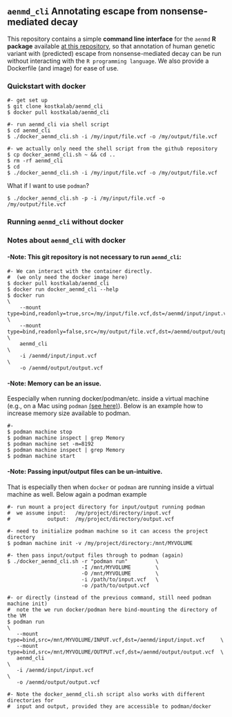 ## `aenmd_cli` Annotating escape from nonsense-mediated decay

This repository contains a simple **command line interface** for the `aenmd` **R package** available [at this repository](), so that annotation of human genetic variant with (predicted) escape from nonsense-mediated decay can be run without interacting with the  `R programming language`. We also provide a Dockerfile (and image) for ease of use.

### Quickstart with docker
```
#- get set up
$ git clone kostkalab/aenmd_cli
$ docker pull kostkalab/aenmd_cli

#- run aenmd_cli via shell script
$ cd aenmd_cli
$ ./docker_aenmd_cli.sh -i /my/input/file.vcf -o /my/output/file.vcf

#- we actually only need the shell script from the github repository
$ cp docker_aenmd_cli.sh ~ && cd ..
$ rm -rf aenmd_cli
$ cd 
$ ./docker_aenmd_cli.sh -i /my/input/file.vcf -o /my/output/file.vcf
```

What if I want to use `podman`?

```
$ ./docker_aenmd_cli.sh -p -i /my/input/file.vcf -o /my/output/file.vcf
```


### Running `aenmd_cli` without docker

### Notes about `aenmd_cli` with docker

#### -Note: This git repository is not necessary to run `aenmd_cli`:
```
#- We can interact with the container directly.
#  (we only need the docker image here) 
$ docker pull kostkalab/aenmd_cli
$ docker run docker_aenmd_cli --help
$ docker run                                                                              \
    --mount type=bind,readonly=true,src=/my/input/file.vcf,dst=/aenmd/input/input.vcf     \
    --mount type=bind,readonly=false,src=/my/output/file.vcf,dst=/aenmd/output/output.vcf \
    aenmd_cli                                                                             \
    -i /aenmd/input/input.vcf                                                             \
    -o /aenmd/output/output.vcf
```

#### -Note: Memory can be an issue. 
Eespecially when running docker/podman/etc. inside a virtual machine (e.g., on a Mac using `podman` [(see here)](https://podman.io/getting-started/installation)). Below is an example how to increase memory size available to podman. 
```
#-
$ podman machine stop
$ podman machine inspect | grep Memory
$ podman machine set -m=8192
$ podman machine inspect | grep Memory
$ podman machine start

```

#### -Note: Passing input/output files can be un-intuitive.
That is especially then when `docker` or `podman` are running inside a virtual machine as well. Below again a podman example
```
#- run mount a project directory for input/output running podman
#  we assume input:   /my/project/directory/input.vcf
#            output:  /my/project/directory/output.vcf

#- need to initialize podman machine so it can access the project directory
$ podman machine init -v /my/project/directory:/mnt/MYVOLUME

#- then pass input/output files through to podman (again)
$ ./docker_aenmd_cli.sh -r "podman run"         \
                        -I /mnt/MYVOLUME        \
                        -O /mnt/MYVOLUME        \
                        -i /path/to/input.vcf   \
                        -o /path/to/output.vcf

#- or directly (instead of the previous command, still need podman machine init)
#  note the we run docker/podman here bind-mounting the directory of the VM
$ podman run                                                                    \
   --mount type=bind,src=/mnt/MYVOLUME/INPUT.vcf,dst=/aenmd/input/input.vcf     \       
   --mount type=bind,src=/mnt/MYVOLUME/OUTPUT.vcf,dst=/aenmd/output/output.vcf  \   
   aenmd_cli                                                                    \
   -i /aenmd/input/input.vcf                                                    \
   -o /aenmd/output/output.vcf 

#- Note the docker_aenmd_cli.sh script also works with different directories for 
#  input and output, provided they are accessible to podman/docker
```

